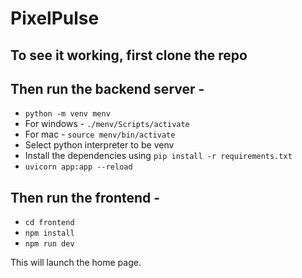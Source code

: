 # PixelPulse

## To see it working, first clone the repo

## Then run the backend server -

-   `python -m venv menv`
-   For windows - `./menv/Scripts/activate`
-   For mac - `source menv/bin/activate`
-   Select python interpreter to be venv
-   Install the dependencies using `pip install -r requirements.txt`
-   `uvicorn app:app --reload`

## Then run the frontend -

-   `cd frontend`
-   `npm install`
-   `npm run dev`

This will launch the home page.
